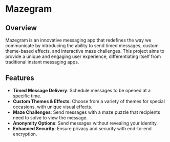 # Mazegram

## Overview
Mazegram is an innovative messaging app that redefines the way we communicate by introducing the ability to send timed messages, custom theme-based effects, and interactive maze challenges. This project aims to provide a unique and engaging user experience, differentiating itself from traditional instant messaging apps.

## Features
- **Timed Message Delivery**: Schedule messages to be opened at a specific time.
- **Custom Themes & Effects**: Choose from a variety of themes for special occasions, with unique visual effects.
- **Maze Challenges**: Send messages with a maze puzzle that recipients need to solve to view the message.
- **Anonymity Options**: Send messages without revealing your identity.
- **Enhanced Security**: Ensure privacy and security with end-to-end encryption.
